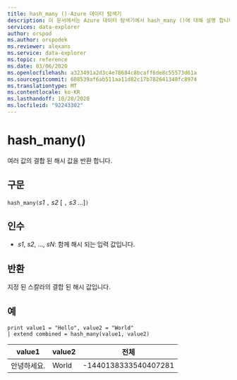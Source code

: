 ```yaml
---
title: hash_many ()-Azure 데이터 탐색기
description: 이 문서에서는 Azure 데이터 탐색기에서 hash_many ()에 대해 설명 합니다.
services: data-explorer
author: orspod
ms.author: orspodek
ms.reviewer: alexans
ms.service: data-explorer
ms.topic: reference
ms.date: 03/06/2020
ms.openlocfilehash: a323491a2d3c4e78684c8bcaff6de8c55573d61a
ms.sourcegitcommit: 608539af6ab511aa11d82c17b782641340fc8974
ms.translationtype: MT
ms.contentlocale: ko-KR
ms.lasthandoff: 10/20/2020
ms.locfileid: "92243302"
---
```

# <a name="hash_many"></a>hash_many()

여러 값의 결합 된 해시 값을 반환 합니다.

## <a name="syntax"></a>구문

`hash_many(`*s1* `,` *s2* [ `,` *s3* ...]`)`

## <a name="arguments"></a>인수

* *s1*, *s2*, ..., *sN*: 함께 해시 되는 입력 값입니다.

## <a name="returns"></a>반환

지정 된 스칼라의 결합 된 해시 값입니다.

## <a name="examples"></a>예

<!-- csl: https://help.kusto.windows.net/Samples -->
```kusto
print value1 = "Hello", value2 = "World"
| extend combined = hash_many(value1, value2)
```

|value1|value2|전체|
|---|---|---|
|안녕하세요.|World|-1440138333540407281|
